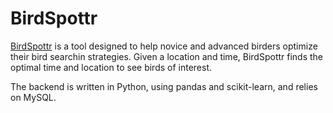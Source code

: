 # BirdSpottr
[BirdSpottr](http://www.birdspottr.co) is a tool designed to help novice and advanced birders optimize their bird searchin strategies. Given a location and time, BirdSpottr finds the optimal time and location to see birds of interest.

<!--Technical details of the modeling components are available on [SlideShare](http://www.slideshare.net/GabrielMichael1/can-i-solar-how-it-works).-->

The backend is written in Python, using pandas and scikit-learn, and relies on MySQL.
